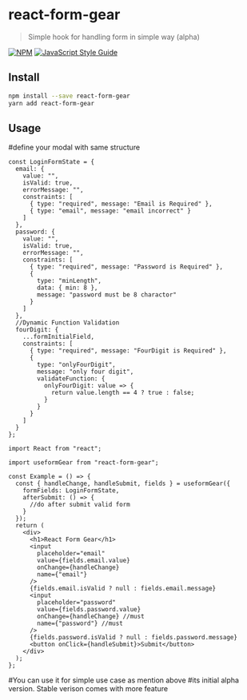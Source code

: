 # react-form-gear

> Simple hook for handling form in simple way (alpha)

[![NPM](https://img.shields.io/npm/v/use-interval.svg)](https://www.npmjs.com/package/react-form-gear) [![JavaScript Style Guide](https://img.shields.io/badge/code_style-standard-brightgreen.svg)](https://standardjs.com)

## Install

```bash
npm install --save react-form-gear
yarn add react-form-gear
```

## Usage

#define your modal with same structure

```tsx
const LoginFormState = {
  email: {
    value: "",
    isValid: true,
    errorMessage: "",
    constraints: [
      { type: "required", message: "Email is Required" },
      { type: "email", message: "email incorrect" }
    ]
  },
  password: {
    value: "",
    isValid: true,
    errorMessage: "",
    constraints: [
      { type: "required", message: "Password is Required" },
      {
        type: "minLength",
        data: { min: 8 },
        message: "password must be 8 charactor"
      }
    ]
  },
  //Dynamic Function Validation
  fourDigit: {
    ...formInitialField,
    constraints: [
      { type: "required", message: "FourDigit is Required" },
      {
        type: "onlyFourDigit",
        message: "only four digit",
        validateFunction: {
          onlyFourDigit: value => {
            return value.length == 4 ? true : false;
          }
        }
      }
    ]
  }
};
```

```tsx
import React from "react";

import useformGear from "react-form-gear";

const Example = () => {
  const { handleChange, handleSubmit, fields } = useformGear({
    formFields: LoginFormState,
    afterSubmit: () => {
      //do after submit valid form
    }
  });
  return (
    <div>
      <h1>React Form Gear</h1>
      <input
        placeholder="email"
        value={fields.email.value}
        onChange={handleChange}
        name={"email"}
      />
      {fields.email.isValid ? null : fields.email.message}
      <input
        placeholder="password"
        value={fields.password.value}
        onChange={handleChange} //must
        name={"password"} //must
      />
      {fields.password.isValid ? null : fields.password.message}
      <button onClick={handleSubmit}>Submit</button>
    </div>
  );
};
```

#You can use it for simple use case as mention above
#its initial alpha version. Stable verison comes with more feature
